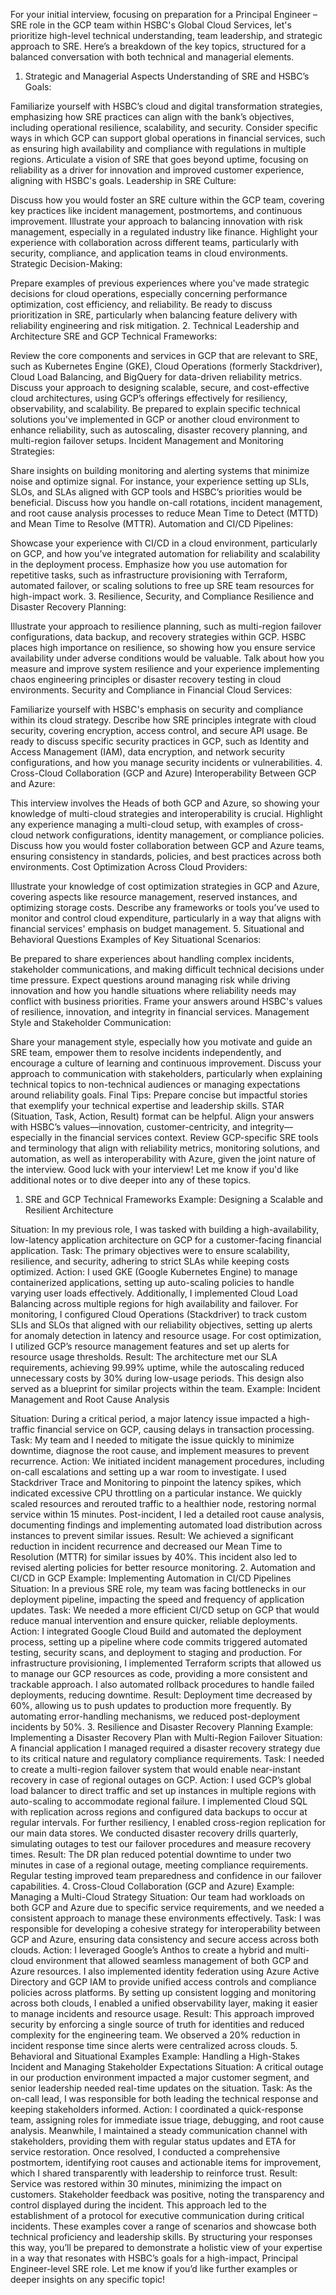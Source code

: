 For your initial interview, focusing on preparation for a Principal Engineer – SRE role in the GCP team within HSBC's Global Cloud Services, let's prioritize high-level technical understanding, team leadership, and strategic approach to SRE. Here’s a breakdown of the key topics, structured for a balanced conversation with both technical and managerial elements.

1. Strategic and Managerial Aspects
Understanding of SRE and HSBC’s Goals:

Familiarize yourself with HSBC’s cloud and digital transformation strategies, emphasizing how SRE practices can align with the bank’s objectives, including operational resilience, scalability, and security.
Consider specific ways in which GCP can support global operations in financial services, such as ensuring high availability and compliance with regulations in multiple regions.
Articulate a vision of SRE that goes beyond uptime, focusing on reliability as a driver for innovation and improved customer experience, aligning with HSBC's goals.
Leadership in SRE Culture:

Discuss how you would foster an SRE culture within the GCP team, covering key practices like incident management, postmortems, and continuous improvement.
Illustrate your approach to balancing innovation with risk management, especially in a regulated industry like finance.
Highlight your experience with collaboration across different teams, particularly with security, compliance, and application teams in cloud environments.
Strategic Decision-Making:

Prepare examples of previous experiences where you've made strategic decisions for cloud operations, especially concerning performance optimization, cost efficiency, and reliability.
Be ready to discuss prioritization in SRE, particularly when balancing feature delivery with reliability engineering and risk mitigation.
2. Technical Leadership and Architecture
SRE and GCP Technical Frameworks:

Review the core components and services in GCP that are relevant to SRE, such as Kubernetes Engine (GKE), Cloud Operations (formerly Stackdriver), Cloud Load Balancing, and BigQuery for data-driven reliability metrics.
Discuss your approach to designing scalable, secure, and cost-effective cloud architectures, using GCP’s offerings effectively for resiliency, observability, and scalability.
Be prepared to explain specific technical solutions you've implemented in GCP or another cloud environment to enhance reliability, such as autoscaling, disaster recovery planning, and multi-region failover setups.
Incident Management and Monitoring Strategies:

Share insights on building monitoring and alerting systems that minimize noise and optimize signal. For instance, your experience setting up SLIs, SLOs, and SLAs aligned with GCP tools and HSBC’s priorities would be beneficial.
Discuss how you handle on-call rotations, incident management, and root cause analysis processes to reduce Mean Time to Detect (MTTD) and Mean Time to Resolve (MTTR).
Automation and CI/CD Pipelines:

Showcase your experience with CI/CD in a cloud environment, particularly on GCP, and how you’ve integrated automation for reliability and scalability in the deployment process.
Emphasize how you use automation for repetitive tasks, such as infrastructure provisioning with Terraform, automated failover, or scaling solutions to free up SRE team resources for high-impact work.
3. Resilience, Security, and Compliance
Resilience and Disaster Recovery Planning:

Illustrate your approach to resilience planning, such as multi-region failover configurations, data backup, and recovery strategies within GCP. HSBC places high importance on resilience, so showing how you ensure service availability under adverse conditions would be valuable.
Talk about how you measure and improve system resilience and your experience implementing chaos engineering principles or disaster recovery testing in cloud environments.
Security and Compliance in Financial Cloud Services:

Familiarize yourself with HSBC's emphasis on security and compliance within its cloud strategy. Describe how SRE principles integrate with cloud security, covering encryption, access control, and secure API usage.
Be ready to discuss specific security practices in GCP, such as Identity and Access Management (IAM), data encryption, and network security configurations, and how you manage security incidents or vulnerabilities.
4. Cross-Cloud Collaboration (GCP and Azure)
Interoperability Between GCP and Azure:

This interview involves the Heads of both GCP and Azure, so showing your knowledge of multi-cloud strategies and interoperability is crucial.
Highlight any experience managing a multi-cloud setup, with examples of cross-cloud network configurations, identity management, or compliance policies.
Discuss how you would foster collaboration between GCP and Azure teams, ensuring consistency in standards, policies, and best practices across both environments.
Cost Optimization Across Cloud Providers:

Illustrate your knowledge of cost optimization strategies in GCP and Azure, covering aspects like resource management, reserved instances, and optimizing storage costs.
Describe any frameworks or tools you’ve used to monitor and control cloud expenditure, particularly in a way that aligns with financial services' emphasis on budget management.
5. Situational and Behavioral Questions
Examples of Key Situational Scenarios:

Be prepared to share experiences about handling complex incidents, stakeholder communications, and making difficult technical decisions under time pressure.
Expect questions around managing risk while driving innovation and how you handle situations where reliability needs may conflict with business priorities.
Frame your answers around HSBC's values of resilience, innovation, and integrity in financial services.
Management Style and Stakeholder Communication:

Share your management style, especially how you motivate and guide an SRE team, empower them to resolve incidents independently, and encourage a culture of learning and continuous improvement.
Discuss your approach to communication with stakeholders, particularly when explaining technical topics to non-technical audiences or managing expectations around reliability goals.
Final Tips:
Prepare concise but impactful stories that exemplify your technical expertise and leadership skills. STAR (Situation, Task, Action, Result) format can be helpful.
Align your answers with HSBC’s values—innovation, customer-centricity, and integrity—especially in the financial services context.
Review GCP-specific SRE tools and terminology that align with reliability metrics, monitoring solutions, and automation, as well as interoperability with Azure, given the joint nature of the interview.
Good luck with your interview! Let me know if you'd like additional notes or to dive deeper into any of these topics.







1. SRE and GCP Technical Frameworks
Example: Designing a Scalable and Resilient Architecture

Situation: In my previous role, I was tasked with building a high-availability, low-latency application architecture on GCP for a customer-facing financial application.
Task: The primary objectives were to ensure scalability, resilience, and security, adhering to strict SLAs while keeping costs optimized.
Action: I used GKE (Google Kubernetes Engine) to manage containerized applications, setting up auto-scaling policies to handle varying user loads effectively. Additionally, I implemented Cloud Load Balancing across multiple regions for high availability and failover.
For monitoring, I configured Cloud Operations (Stackdriver) to track custom SLIs and SLOs that aligned with our reliability objectives, setting up alerts for anomaly detection in latency and resource usage.
For cost optimization, I utilized GCP’s resource management features and set up alerts for resource usage thresholds.
Result: The architecture met our SLA requirements, achieving 99.99% uptime, while the autoscaling reduced unnecessary costs by 30% during low-usage periods. This design also served as a blueprint for similar projects within the team.
Example: Incident Management and Root Cause Analysis

Situation: During a critical period, a major latency issue impacted a high-traffic financial service on GCP, causing delays in transaction processing.
Task: My team and I needed to mitigate the issue quickly to minimize downtime, diagnose the root cause, and implement measures to prevent recurrence.
Action: We initiated incident management procedures, including on-call escalations and setting up a war room to investigate. I used Stackdriver Trace and Monitoring to pinpoint the latency spikes, which indicated excessive CPU throttling on a particular instance.
We quickly scaled resources and rerouted traffic to a healthier node, restoring normal service within 15 minutes.
Post-incident, I led a detailed root cause analysis, documenting findings and implementing automated load distribution across instances to prevent similar issues.
Result: We achieved a significant reduction in incident recurrence and decreased our Mean Time to Resolution (MTTR) for similar issues by 40%. This incident also led to revised alerting policies for better resource monitoring.
2. Automation and CI/CD in GCP
Example: Implementing Automation in CI/CD Pipelines
Situation: In a previous SRE role, my team was facing bottlenecks in our deployment pipeline, impacting the speed and frequency of application updates.
Task: We needed a more efficient CI/CD setup on GCP that would reduce manual intervention and ensure quicker, reliable deployments.
Action: I integrated Google Cloud Build and automated the deployment process, setting up a pipeline where code commits triggered automated testing, security scans, and deployment to staging and production.
For infrastructure provisioning, I implemented Terraform scripts that allowed us to manage our GCP resources as code, providing a more consistent and trackable approach.
I also automated rollback procedures to handle failed deployments, reducing downtime.
Result: Deployment time decreased by 60%, allowing us to push updates to production more frequently. By automating error-handling mechanisms, we reduced post-deployment incidents by 50%.
3. Resilience and Disaster Recovery Planning
Example: Implementing a Disaster Recovery Plan with Multi-Region Failover
Situation: A financial application I managed required a disaster recovery strategy due to its critical nature and regulatory compliance requirements.
Task: I needed to create a multi-region failover system that would enable near-instant recovery in case of regional outages on GCP.
Action: I used GCP’s global load balancer to direct traffic and set up instances in multiple regions with auto-scaling to accommodate regional failure.
I implemented Cloud SQL with replication across regions and configured data backups to occur at regular intervals. For further resiliency, I enabled cross-region replication for our main data stores.
We conducted disaster recovery drills quarterly, simulating outages to test our failover procedures and measure recovery times.
Result: The DR plan reduced potential downtime to under two minutes in case of a regional outage, meeting compliance requirements. Regular testing improved team preparedness and confidence in our failover capabilities.
4. Cross-Cloud Collaboration (GCP and Azure)
Example: Managing a Multi-Cloud Strategy
Situation: Our team had workloads on both GCP and Azure due to specific service requirements, and we needed a consistent approach to manage these environments effectively.
Task: I was responsible for developing a cohesive strategy for interoperability between GCP and Azure, ensuring data consistency and secure access across both clouds.
Action: I leveraged Google’s Anthos to create a hybrid and multi-cloud environment that allowed seamless management of both GCP and Azure resources.
I also implemented identity federation using Azure Active Directory and GCP IAM to provide unified access controls and compliance policies across platforms.
By setting up consistent logging and monitoring across both clouds, I enabled a unified observability layer, making it easier to manage incidents and resource usage.
Result: This approach improved security by enforcing a single source of truth for identities and reduced complexity for the engineering team. We observed a 20% reduction in incident response time since alerts were centralized across clouds.
5. Behavioral and Situational Examples
Example: Handling a High-Stakes Incident and Managing Stakeholder Expectations
Situation: A critical outage in our production environment impacted a major customer segment, and senior leadership needed real-time updates on the situation.
Task: As the on-call lead, I was responsible for both leading the technical response and keeping stakeholders informed.
Action: I coordinated a quick-response team, assigning roles for immediate issue triage, debugging, and root cause analysis. Meanwhile, I maintained a steady communication channel with stakeholders, providing them with regular status updates and ETA for service restoration.
Once resolved, I conducted a comprehensive postmortem, identifying root causes and actionable items for improvement, which I shared transparently with leadership to reinforce trust.
Result: Service was restored within 30 minutes, minimizing the impact on customers. Stakeholder feedback was positive, noting the transparency and control displayed during the incident. This approach led to the establishment of a protocol for executive communication during critical incidents.
These examples cover a range of scenarios and showcase both technical proficiency and leadership skills. By structuring your responses this way, you’ll be prepared to demonstrate a holistic view of your expertise in a way that resonates with HSBC’s goals for a high-impact, Principal Engineer-level SRE role. Let me know if you’d like further examples or deeper insights on any specific topic!
